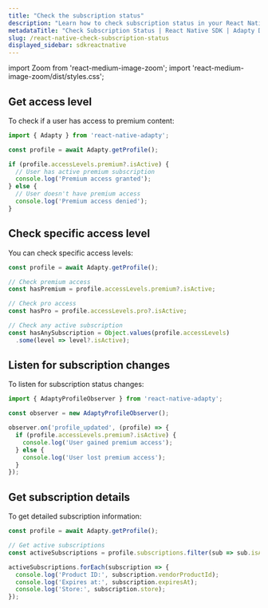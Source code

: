 ```yaml
---
title: "Check the subscription status"
description: "Learn how to check subscription status in your React Native app with Adapty SDK."
metadataTitle: "Check Subscription Status | React Native SDK | Adapty Docs"
slug: /react-native-check-subscription-status
displayed_sidebar: sdkreactnative
---
```


import Zoom from 'react-medium-image-zoom';
import 'react-medium-image-zoom/dist/styles.css';

## Get access level

To check if a user has access to premium content:

```javascript
import { Adapty } from 'react-native-adapty';

const profile = await Adapty.getProfile();

if (profile.accessLevels.premium?.isActive) {
  // User has active premium subscription
  console.log('Premium access granted');
} else {
  // User doesn't have premium access
  console.log('Premium access denied');
}
```

## Check specific access level

You can check specific access levels:

```javascript
const profile = await Adapty.getProfile();

// Check premium access
const hasPremium = profile.accessLevels.premium?.isActive;

// Check pro access
const hasPro = profile.accessLevels.pro?.isActive;

// Check any active subscription
const hasAnySubscription = Object.values(profile.accessLevels)
  .some(level => level?.isActive);
```

## Listen for subscription changes

To listen for subscription status changes:

```javascript
import { AdaptyProfileObserver } from 'react-native-adapty';

const observer = new AdaptyProfileObserver();

observer.on('profile_updated', (profile) => {
  if (profile.accessLevels.premium?.isActive) {
    console.log('User gained premium access');
  } else {
    console.log('User lost premium access');
  }
});
```

## Get subscription details

To get detailed subscription information:

```javascript
const profile = await Adapty.getProfile();

// Get active subscriptions
const activeSubscriptions = profile.subscriptions.filter(sub => sub.isActive);

activeSubscriptions.forEach(subscription => {
  console.log('Product ID:', subscription.vendorProductId);
  console.log('Expires at:', subscription.expiresAt);
  console.log('Store:', subscription.store);
});
``` 